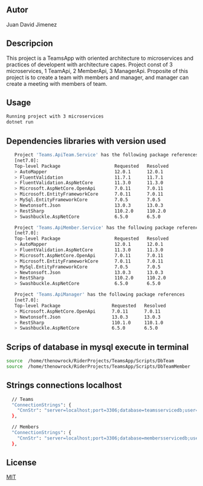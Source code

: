 ## Autor

Juan David Jimenez

## Descripcion

This project is a TeamsApp with oriented architecture to microservices and practices of developent with architecture capes. Project const of 3 microservices, 1 TeamApi, 2 MemberApi, 3 ManagerApi. Proposite of this project is to create a team with members and manager, and manager can create a meeting with members of team.

## Usage

```bash
Running project with 3 microservices
dotnet run
```

## Dependencies libraries with version used

```bash
   Project 'Teams.ApiTeam.Service' has the following package references
   [net7.0]:
   Top-level Package                    Requested   Resolved
   > AutoMapper                         12.0.1      12.0.1
   > FluentValidation                   11.7.1      11.7.1
   > FluentValidation.AspNetCore        11.3.0      11.3.0
   > Microsoft.AspNetCore.OpenApi       7.0.11      7.0.11
   > Microsoft.EntityFrameworkCore      7.0.11      7.0.11
   > MySql.EntityFrameworkCore          7.0.5       7.0.5
   > Newtonsoft.Json                    13.0.3      13.0.3
   > RestSharp                          110.2.0     110.2.0
   > Swashbuckle.AspNetCore             6.5.0       6.5.0

   Project 'Teams.ApiMember.Service' has the following package references
   [net7.0]:
   Top-level Package                    Requested   Resolved
   > AutoMapper                         12.0.1      12.0.1
   > FluentValidation.AspNetCore        11.3.0      11.3.0
   > Microsoft.AspNetCore.OpenApi       7.0.11      7.0.11
   > Microsoft.EntityFrameworkCore      7.0.11      7.0.11
   > MySql.EntityFrameworkCore          7.0.5       7.0.5
   > Newtonsoft.Json                    13.0.3      13.0.3
   > RestSharp                          110.2.0     110.2.0
   > Swashbuckle.AspNetCore             6.5.0       6.5.0

   Project 'Teams.ApiManager' has the following package references
   [net7.0]:
   Top-level Package                   Requested   Resolved
   > Microsoft.AspNetCore.OpenApi      7.0.11      7.0.11
   > Newtonsoft.Json                   13.0.3      13.0.3
   > RestSharp                         110.1.0     110.1.0
   > Swashbuckle.AspNetCore            6.5.0       6.5.0
```

## Scrips of database in mysql execute in terminal

```bash
source  /home/thenowrock/RiderProjects/TeamsApp/Scripts/DbTeam
source  /home/thenowrock/RiderProjects/TeamsApp/Scripts/DbTeamMember
```

## Strings connections localhost

```bash
  // Teams
  "ConnectionStrings": {
    "CnnStr": "server=localhost;port=3306;database=teamsservicedb;user=servicetemasuser;password=T3M34s4msUs3r*01"
  },

  // Members
  "ConnectionStrings": {
    "CnnStr": "server=localhost;port=3306;database=membersservicedb;user=membersserviceuser;password=M34msS3rv1c3Us3r*01"
  },
```

## License

[MIT](https://choosealicense.com/licenses/mit/)

